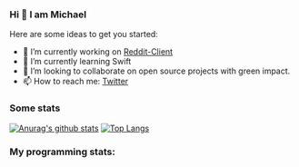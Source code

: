 ### Hi 👋 I am Michael

Here are some ideas to get you started:

- 🔭 I’m currently working on [Reddit-Client](https://github.com/Tokko55v2/reddit-client)
- 🌱 I’m currently learning Swift
- 👯 I’m looking to collaborate on open source projects with green impact.
- 📫 How to reach me: [Twitter](https://twitter.com/michaelkro6)

### Some stats
[![Anurag's github stats](https://github-readme-stats.vercel.app/api?username=Tokko55v2)](https://github.com/anuraghazra/github-readme-stats) [![Top Langs](https://github-readme-stats.vercel.app/api/top-langs/?username=Tokko55v2)](https://github.com/anuraghazra/github-readme-stats)

### My programming stats:
<!--START_SECTION:waka-->
<!--END_SECTION:waka-->
